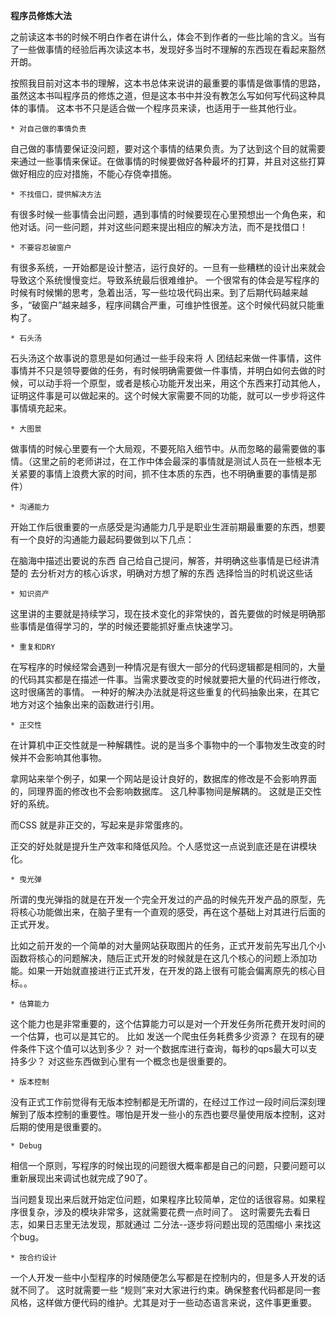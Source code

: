 **程序员修炼大法**


之前读这本书的时候不明白作者在讲什么，体会不到作者的一些比喻的含义。当有了一些做事情的经验后再次读这本书，发现好多当时不理解的东西现在看起来豁然开朗。

按照我目前对这本书的理解，这本书总体来说讲的最重要的事情是做事情的思路，虽然这本书叫程序员的修炼之道，但是这本书中并没有教怎么写如何写代码这种具体的事情。   这本书不只是适合做一个程序员来读，也适用于一些其他行业。


	* 对自己做的事情负责


自己做的事情要保证没问题，要对这个事情的结果负责。为了达到这个目的就需要来通过一些事情来保证。在做事情的时候要做好各种最坏的打算，并且对这些打算做好相应的应对措施，不能心存侥幸措施。


	* 不找借口，提供解决方法


有很多时候一些事情会出问题，遇到事情的时候要现在心里预想出一个角色来，和他对话。问一些问题，并对这些问题来提出相应的解决方法，而不是找借口！


	* 不要容忍破窗户


有很多系统，一开始都是设计整洁，运行良好的。一旦有一些糟糕的设计出来就会导致这个系统慢慢变烂。导致系统最后很难维护。 一个很常有的体会是写程序的时候有时候懒的思考，急着出活，写一些垃圾代码出来。到了后期代码越来越多，“破窗户”越来越多，程序间耦合严重，可维护性很差。这个时候代码就只能重构了。


	* 石头汤


石头汤这个故事说的意思是如何通过一些手段来将 人 团结起来做一件事情，这件事情并不只是领导要做的任务，有时候明确需要做一件事情，并明白如何去做的时候，可以动手将一个原型，或者是核心功能开发出来，用这个东西来打动其他人，证明这件事是可以做起来的。这个时候大家需要不同的功能，就可以一步步将这件事情填充起来。


	* 大图景


做事情的时候心里要有一个大局观，不要死陷入细节中。从而忽略的最需要做的事情。（这里之前的老师讲过，在工作中体会最深的事情就是测试人员在一些根本无关紧要的事情上浪费大家的时间，抓不住本质的东西，也不明确重要的事情是那件）



	* 沟通能力


开始工作后很重要的一点感受是沟通能力几乎是职业生涯前期最重要的东西，想要有一个良好的沟通能力最起码要做到以下几点：

在脑海中描述出要说的东西
自己给自己提问，解答，并明确这些事情是已经讲清楚的
去分析对方的核心诉求，明确对方想了解的东西
选择恰当的时机说这些话



	* 知识资产


这里讲的主要就是持续学习，现在技术变化的非常快的，首先要做的时候是明确那些事情是值得学习的，学的时候还要能抓好重点快速学习。



	* 重复和DRY


在写程序的时候经常会遇到一种情况是有很大一部分的代码逻辑都是相同的，大量的代码其实都是在描述一件事。当需求要改变的时候就要把大量的代码进行修改，这时很痛苦的事情。 一种好的解决办法就是将这些重复的代码抽象出来，在其它地方对这个抽象出来的函数进行引用。



	* 正交性


在计算机中正交性就是一种解耦性。说的是当多个事物中的一个事物发生改变的时候并不会影响其他事物。

拿网站来举个例子，如果一个网站是设计良好的，数据库的修改是不会影响界面的，同理界面的修改也不会影响数据库。 这几种事物间是解耦的。 这就是正交性好的系统。

而CSS 就是非正交的，写起来是非常蛋疼的。

正交的好处就是提升生产效率和降低风险。个人感觉这一点说到底还是在讲模块化。



	* 曳光弹


所谓的曳光弹指的就是在开发一个完全开发过的产品的时候先开发产品的原型，先将核心功能做出来，在脑子里有一个直观的感受，再在这个基础上对其进行后面的正式开发。

比如之前开发的一个简单的对大量网站获取图片的任务，正式开发前先写出几个小函数将核心的问题解决，随后正式开发的时候就是在这几个核心的问题上添加功能。如果一开始就直接进行正式开发，在开发的路上很有可能会偏离原先的核心目标。。



	* 估算能力


这个能力也是非常重要的，这个估算能力可以是对一个开发任务所花费开发时间的一个估算，也可以是其它的。 比如 发送一个爬虫任务耗费多少资源？ 在现有的硬件条件下这个值可以达到多少？ 对一个数据库进行查询，每秒的qps最大可以支持多少？ 
对这些东西做到心里有一个概念也是很重要的。


	* 版本控制


没有正式工作前觉得有无版本控制都是无所谓的，在经过工作过一段时间后深刻理解到了版本控制的重要性。哪怕是开发一些小的东西也要尽量使用版本控制，这对后期的使用是很重要的。



	* Debug


相信一个原则，写程序的时候出现的问题很大概率都是自己的问题，只要问题可以重新展现出来调试也就完成了90了。

当问题复现出来后就开始定位问题，如果程序比较简单，定位的话很容易。如果程序很复杂，涉及的模块非常多，这就需要花费一点时间了。 这时需要先去看日志，如果日志里无法发现，那就通过   二分法--逐步将问题出现的范围缩小  来找这个bug。



	* 按合约设计


一个人开发一些中小型程序的时候随便怎么写都是在控制内的，但是多人开发的话就不同了。 这时就需要一些 “规则”来对大家进行约束。确保整套代码都是同一套风格，这样做方便代码的维护。尤其是对于一些动态语言来说，这件事更重要。




  














